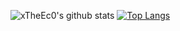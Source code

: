 ![xTheEc0's github stats](https://github-readme-stats.vercel.app/api?username=xTheEc0&count_private=true&show_icons=true&theme=radical)
[![Top Langs](https://github-readme-stats.vercel.app/api/top-langs/?username=xTheEc0&layout=compact)](https://github.com/anuraghazra/github-readme-stats)
